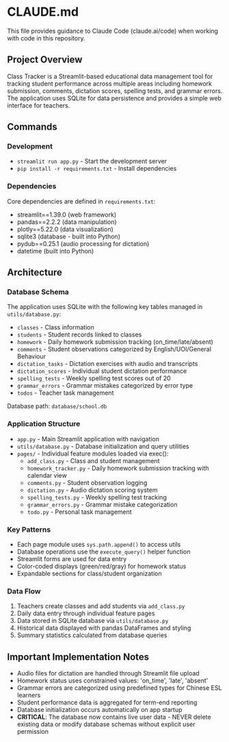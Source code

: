 # CLAUDE.md

This file provides guidance to Claude Code (claude.ai/code) when working with code in this repository.

## Project Overview

Class Tracker is a Streamlit-based educational data management tool for tracking student performance across multiple areas including homework submission, comments, dictation scores, spelling tests, and grammar errors. The application uses SQLite for data persistence and provides a simple web interface for teachers.

## Commands

### Development
- `streamlit run app.py` - Start the development server
- `pip install -r requirements.txt` - Install dependencies

### Dependencies
Core dependencies are defined in `requirements.txt`:
- streamlit==1.39.0 (web framework)
- pandas==2.2.2 (data manipulation)
- plotly==5.22.0 (data visualization)
- sqlite3 (database - built into Python)
- pydub==0.25.1 (audio processing for dictation)
- datetime (built into Python)

## Architecture

### Database Schema
The application uses SQLite with the following key tables managed in `utils/database.py`:
- `classes` - Class information
- `students` - Student records linked to classes
- `homework` - Daily homework submission tracking (on_time/late/absent)
- `comments` - Student observations categorized by English/UOI/General Behaviour
- `dictation_tasks` - Dictation exercises with audio and transcripts
- `dictation_scores` - Individual student dictation performance
- `spelling_tests` - Weekly spelling test scores out of 20
- `grammar_errors` - Grammar mistakes categorized by error type
- `todos` - Teacher task management

Database path: `database/school.db`

### Application Structure
- `app.py` - Main Streamlit application with navigation
- `utils/database.py` - Database initialization and query utilities
- `pages/` - Individual feature modules loaded via exec():
  - `add_class.py` - Class and student management
  - `homework_tracker.py` - Daily homework submission tracking with calendar view
  - `comments.py` - Student observation logging
  - `dictation.py` - Audio dictation scoring system
  - `spelling_tests.py` - Weekly spelling test tracking
  - `grammar_errors.py` - Grammar mistake categorization
  - `todo.py` - Personal task management

### Key Patterns
- Each page module uses `sys.path.append()` to access utils
- Database operations use the `execute_query()` helper function
- Streamlit forms are used for data entry
- Color-coded displays (green/red/gray) for homework status
- Expandable sections for class/student organization

### Data Flow
1. Teachers create classes and add students via `add_class.py`
2. Daily data entry through individual feature pages
3. Data stored in SQLite database via `utils/database.py`
4. Historical data displayed with pandas DataFrames and styling
5. Summary statistics calculated from database queries

## Important Implementation Notes

- Audio files for dictation are handled through Streamlit file upload
- Homework status uses constrained values: 'on_time', 'late', 'absent'
- Grammar errors are categorized using predefined types for Chinese ESL learners
- Student performance data is aggregated for term-end reporting
- Database initialization occurs automatically on app startup
- **CRITICAL**: The database now contains live user data - NEVER delete existing data or modify database schemas without explicit user permission